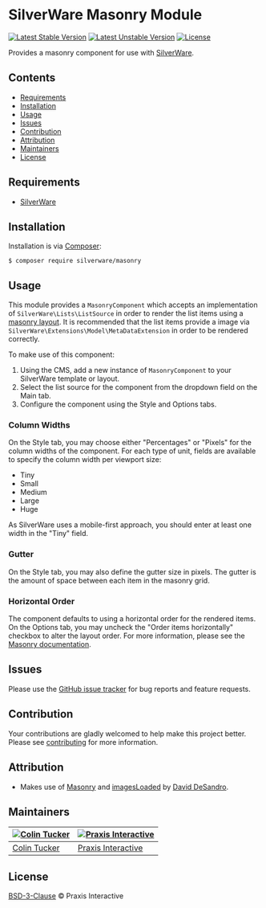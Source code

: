 # SilverWare Masonry Module

[![Latest Stable Version](https://poser.pugx.org/silverware/masonry/v/stable)](https://packagist.org/packages/silverware/masonry)
[![Latest Unstable Version](https://poser.pugx.org/silverware/masonry/v/unstable)](https://packagist.org/packages/silverware/masonry)
[![License](https://poser.pugx.org/silverware/masonry/license)](https://packagist.org/packages/silverware/masonry)

Provides a masonry component for use with [SilverWare][silverware].

## Contents

- [Requirements](#requirements)
- [Installation](#installation)
- [Usage](#usage)
- [Issues](#issues)
- [Contribution](#contribution)
- [Attribution](#attribution)
- [Maintainers](#maintainers)
- [License](#license)

## Requirements

- [SilverWare][silverware]

## Installation

Installation is via [Composer][composer]:

```
$ composer require silverware/masonry
```

## Usage

This module provides a `MasonryComponent` which accepts an implementation of `SilverWare\Lists\ListSource` in
order to render the list items using a [masonry layout][masonry].  It is recommended that the list items provide
a image via `SilverWare\Extensions\Model\MetaDataExtension` in order to be rendered correctly.

To make use of this component:

1. Using the CMS, add a new instance of `MasonryComponent` to your SilverWare template or layout.
2. Select the list source for the component from the dropdown field on the Main tab.
3. Configure the component using the Style and Options tabs.

### Column Widths

On the Style tab, you may choose either "Percentages" or "Pixels" for the column widths of the component.
For each type of unit, fields are available to specify the column width per viewport size:

- Tiny
- Small
- Medium
- Large
- Huge

As SilverWare uses a mobile-first approach, you should enter at least one width in the "Tiny" field.

### Gutter

On the Style tab, you may also define the gutter size in pixels. The gutter is the amount of space between
each item in the masonry grid.

### Horizontal Order

The component defaults to using a horizontal order for the rendered items. On the Options tab, you may
uncheck the "Order items horizontally" checkbox to alter the layout order.  For more information,
please see the [Masonry documentation][masonry-horiz-order].

## Issues

Please use the [GitHub issue tracker][issues] for bug reports and feature requests.

## Contribution

Your contributions are gladly welcomed to help make this project better.
Please see [contributing](CONTRIBUTING.md) for more information.

## Attribution

- Makes use of [Masonry](https://github.com/desandro/masonry) and
  [imagesLoaded](https://github.com/desandro/imagesloaded) by [David DeSandro](https://github.com/desandro).

## Maintainers

[![Colin Tucker](https://avatars3.githubusercontent.com/u/1853705?s=144)](https://github.com/colintucker) | [![Praxis Interactive](https://avatars2.githubusercontent.com/u/1782612?s=144)](http://www.praxis.net.au)
---|---
[Colin Tucker](https://github.com/colintucker) | [Praxis Interactive](http://www.praxis.net.au)

## License

[BSD-3-Clause](LICENSE.md) &copy; Praxis Interactive

[silverware]: https://github.com/praxisnetau/silverware
[composer]: https://getcomposer.org
[issues]: https://github.com/praxisnetau/silverware-masonry/issues
[masonry]: https://masonry.desandro.com
[masonry-horiz-order]: https://masonry.desandro.com/options.html#horizontalorder
